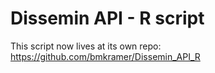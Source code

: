 # Dissemin API - R script

This script now lives at its own repo: https://github.com/bmkramer/Dissemin_API_R
